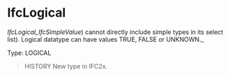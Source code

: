 # IfcLogical

_IfcLogical_IfcSimpleValue_) cannot directly include simple types in its select list). Logical datatype can have values TRUE, FALSE or UNKNOWN._
<!-- end of short definition -->


Type: LOGICAL

> HISTORY New type in IFC2x.
